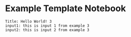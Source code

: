 # Example Template Notebook

    Title: Hello World! 3
    input1: this is input 1 from example 3
    input2: this is input 2 from example 3
    
